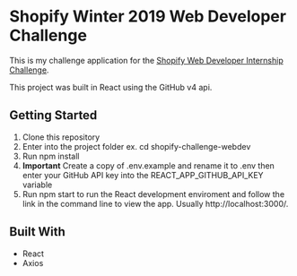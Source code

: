 # Shopify Winter 2019 Web Developer Challenge
This is my challenge application for the [Shopify Web Developer Internship Challenge](https://www.shopify.com/careers/web-developer-intern-winter-2019-cbeb9b).

This project was built in React using the GitHub v4 api.

## Getting Started
1. Clone this repository
2. Enter into the project folder ex. cd shopify-challenge-webdev
3. Run npm install
4. **Important** Create a copy of .env.example and rename it to .env then enter your GitHub API key into the REACT_APP_GITHUB_API_KEY variable
5. Run npm start to run the React development enviroment and follow the link in the command line to view the app. Usually http://localhost:3000/.

## Built With
- React
- Axios
